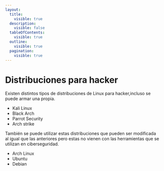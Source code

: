 ```yaml
---
layout:
  title:
    visible: true
  description:
    visible: false
  tableOfContents:
    visible: true
  outline:
    visible: true
  pagination:
    visible: true
---
```


# Distribuciones para hacker

Existen distintos tipos de distribuciones de Linux para hacker,incluso se puede armar una propia.

* Kali Linux
* Black Arch&#x20;
* Parrot Security
* Arch strike

También se puede utilizar estas distribuciones que pueden ser modificada al igual que las anteriores pero estas no vienen con las herramientas que se utilizan en ciberseguridad.

* Arch Linux
* Ubuntu
* Debian
